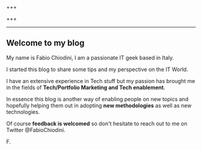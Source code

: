 +++

+++
***

## Welcome to my blog

My name is Fabio Chiodini, I am a passionate IT geek based in Italy.

I started this blog to share some tips and my perspective on the IT World.

I have an extensive experience in Tech stuff but my passion has brought me in the fields of **Tech/Portfolio Marketing and Tech enablement**.

In essence this blog is another way of enabling people on new topics and hopefully helping them out in adopting **new methodologies** as well as new technologies.

Of course **feedback is welcomed** so don't hesitate to reach out to me on Twitter @FabioChiodini.

F.